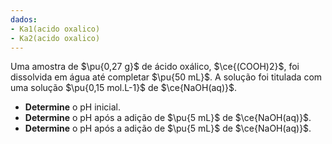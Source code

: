 ```yaml
---
dados:
- Ka1(acido oxalico)
- Ka2(acido oxalico)
---
```


Uma amostra de $\pu{0,27 g}$ de ácido oxálico, $\ce{(COOH)2}$, foi dissolvida em água até completar $\pu{50 mL}$. A solução foi titulada com uma solução $\pu{0,15 mol.L-1}$ de $\ce{NaOH(aq)}$.

- **Determine** o $\mathrm{pH}$ inicial.
- **Determine** o $\mathrm{pH}$ após a adição de $\pu{5 mL}$ de $\ce{NaOH(aq)}$.
- **Determine** o $\mathrm{pH}$ após a adição de $\pu{5 mL}$ de $\ce{NaOH(aq)}$.
